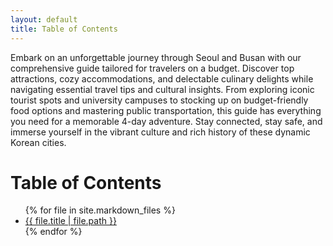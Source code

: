 ```yaml
---
layout: default
title: Table of Contents
---
```

<p>Embark on an unforgettable journey through Seoul and Busan with our comprehensive guide tailored for travelers on a budget. Discover top attractions, cozy accommodations, and delectable culinary delights while navigating essential travel tips and cultural insights. From exploring iconic tourist spots and university campuses to stocking up on budget-friendly food options and mastering public transportation, this guide has everything you need for a memorable 4-day adventure. Stay connected, stay safe, and immerse yourself in the vibrant culture and rich history of these dynamic Korean cities.</p>

<h1>Table of Contents</h1>

<ul>
{% for file in site.markdown_files %}
<li>
    <a href="{{ file.url | relative_url }}">{{ file.title | file.path }}</a>
</li>
{% endfor %}
</ul>
